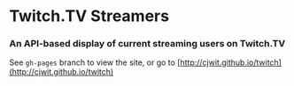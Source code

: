 # Twitch.TV Streamers

### An API-based display of current streaming users on Twitch.TV

See `gh-pages` branch to view the site, or go to [http://cjwit.github.io/twitch](http://cjwit.github.io/twitch)
